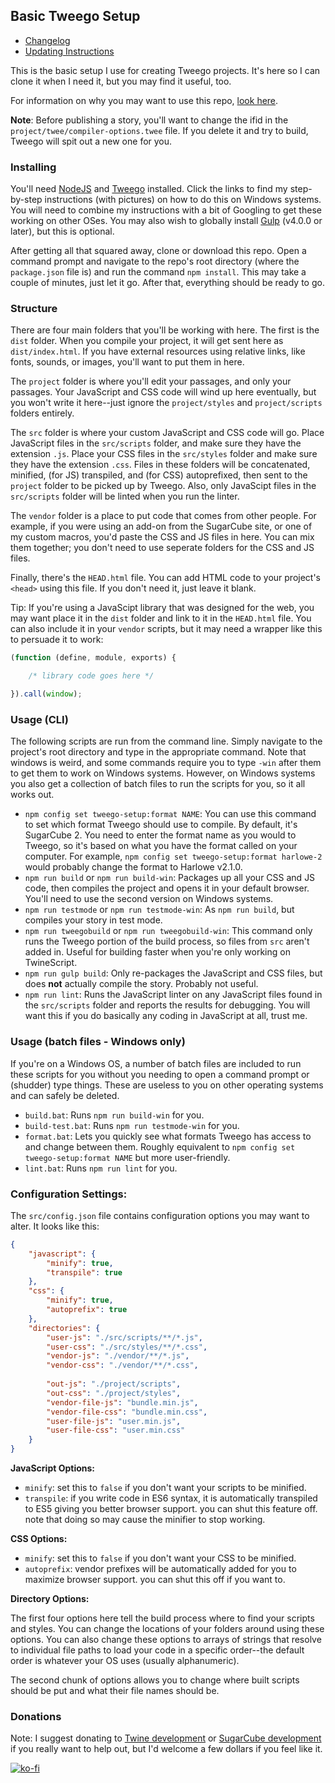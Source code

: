 ## Basic Tweego Setup

- [Changelog](docs/changelog.md)  
- [Updating Instructions](docs/updating.md)

This is the basic setup I use for creating Tweego projects.  It's here so I can clone it when I need it, but you may find it useful, too.

For information on why you may want to use this repo, [look here](docs/why-use-this.md).

**Note**: Before publishing a story, you'll want to change the ifid in the `project/twee/compiler-options.twee` file.  If you delete it and try to build, Tweego will spit out a new one for you.

### Installing

You'll need [NodeJS](docs/installing-node.md) and [Tweego](docs/installing-tweego.md) installed.  Click the links to find my step-by-step instructions (with pictures) on how to do this on Windows systems.  You will need to combine my instructions with a bit of Googling to get these working on other OSes.  You may also wish to globally install [Gulp](docs/installing-gulp.md) (v4.0.0 or later), but this is optional.

After getting all that squared away, clone or download this repo.  Open a command prompt and navigate to the repo's root directory (where the `package.json` file is) and run the command `npm install`.  This may take a couple of minutes, just let it go.  After that, everything should be ready to go.

### Structure

There are four main folders that you'll be working with here.  The first is the `dist` folder.  When you compile your project, it will get sent here as `dist/index.html`.  If you have external resources using relative links, like fonts, sounds, or images, you'll want to put them in here.

The `project` folder is where you'll edit your passages, and only your passages.  Your JavaScript and CSS code will wind up here eventually, but you won't write it here--just ignore the `project/styles` and `project/scripts` folders entirely.

The `src` folder is where your custom JavaScript and CSS code will go.  Place JavaScript files in the `src/scripts` folder, and make sure they have the extension `.js`.  Place your CSS files in the `src/styles` folder and make sure they have the extension `.css`.  Files in these folders will be concatenated, minified, (for JS) transpiled, and (for CSS) autoprefixed, then sent to the `project` folder to be picked up by Tweego.  Also, only JavaScipt files in the `src/scripts` folder will be linted when you run the linter.

The `vendor` folder is a place to put code that comes from other people.  For example, if you were using an add-on from the SugarCube site, or one of my custom macros, you'd paste the CSS and JS files in here.  You can mix them together; you don't need to use seperate folders for the CSS and JS files.

Finally, there's the `HEAD.html` file.  You can add HTML code to your project's `<head>` using this file.  If you don't need it, just leave it blank.

Tip: If you're using a JavaScipt library that was designed for the web, you may want place it in the `dist` folder and link to it in the `HEAD.html` file.  You can also include it in your `vendor` scripts, but it may need a wrapper like this to persuade it to work:

```javascript
(function (define, module, exports) {

    /* library code goes here */

}).call(window);
```

### Usage (CLI)

The following scripts are run from the command line.  Simply navigate to the project's root directory and type in the appropriate command.  Note that windows is weird, and some commands require you to type `-win` after them to get them to work on Windows systems.  However, on Windows systems you also get a collection of batch files to run the scripts for you, so it all works out.

* `npm config set tweego-setup:format NAME`: You can use this command to set which format Tweego should use to compile.  By default, it's SugarCube 2.  You need to enter the format name as you would to Tweego, so it's based on what you have the format called on your computer.  For example, `npm config set tweego-setup:format harlowe-2` would probably change the format to Harlowe v2.1.0.
* `npm run build` or `npm run build-win`: Packages up all your CSS and JS code, then compiles the project and opens it in your default browser.  You'll need to use the second version on Windows systems.
* `npm run testmode` or `npm run testmode-win`: As `npm run build`, but compiles your story in test mode.
* `npm run tweegobuild` or `npm run tweegobuild-win`: This command only runs the Tweego portion of the build process, so files from `src` aren't added in.  Useful for building faster when you're only working on TwineScript.
* `npm run gulp build`: Only re-packages the JavaScript and CSS files, but does **not** actually compile the story.  Probably not useful.
* `npm run lint`: Runs the JavaScript linter on any JavaScript files found in the `src/scripts` folder and reports the results for debugging.  You will want this if you do basically any coding in JavaScript at all, trust me.

### Usage (batch files - Windows only)

If you're on a Windows OS, a number of batch files are included to run these scripts for you without you needing to open a command prompt or (shudder) type things.  These are useless to you on other operating systems and can safely be deleted.

* `build.bat`: Runs `npm run build-win` for you.
* `build-test.bat`: Runs `npm run testmode-win` for you.
* `format.bat`: Lets you quickly see what formats Tweego has access to and change between them.  Roughly equivalent to `npm config set tweego-setup:format NAME` but more user-friendly.
* `lint.bat`: Runs `npm run lint` for you.

### Configuration Settings:

The `src/config.json` file contains configuration options you may want to alter.  It looks like this:

```json
{
    "javascript": {
        "minify": true,
        "transpile": true
    },
    "css": {
        "minify": true,
        "autoprefix": true
    },
    "directories": {
        "user-js": "./src/scripts/**/*.js",
        "user-css": "./src/styles/**/*.css",
        "vendor-js": "./vendor/**/*.js",
        "vendor-css": "./vendor/**/*.css",
        
        "out-js": "./project/scripts",
        "out-css": "./project/styles",
        "vendor-file-js": "bundle.min.js",
        "vendor-file-css": "bundle.min.css",
        "user-file-js": "user.min.js",
        "user-file-css": "user.min.css"
    }
}
```

**JavaScript Options:**

* `minify`: set this to `false` if you don't want your scripts to be minified.
* `transpile`: if you write code in ES6 syntax, it is automatically transpiled to ES5 giving you better browser support.  you can shut this feature off.  note that doing so may cause the minifier to stop working.

**CSS Options:**

* `minify`: set this to `false` if you don't want your CSS to be minified.
* `autoprefix`: vendor prefixes will be automatically added for you to maximize browser support.  you can shut this off if you want to.

**Directory Options:**

The first four options here tell the build process where to find your scripts and styles.  You can change the locations of your folders around using these options.  You can also change these options to arrays of strings that resolve to individual file paths to load your code in a specific order--the default order is whatever your OS uses (usually alphanumeric).

The second chunk of options allows you to change where built scripts should be put and what their file names should be.

### Donations

Note: I suggest donating to [Twine development](https://www.patreon.com/klembot) or [SugarCube development](https://www.patreon.com/thomasmedwards) if you really want to help out, but I'd welcome a few dollars if you feel like it.

[![ko-fi](https://www.ko-fi.com/img/donate_sm.png)](https://ko-fi.com/F1F8IC35)